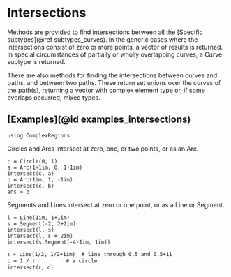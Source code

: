 # Intersections

Methods are provided to find intersections between all the [Specific subtypes](@ref subtypes_curves). In the generic cases where the intersections consist of zero or more points, a vector of results is returned. In special circumstances of partially or wholly overlapping curves, a Curve subtype is returned.

There are also methods for finding the intersections between curves and paths, and between two paths. These return set unions over the curves of the path(s), returning a vector with complex element type or, if some overlaps occurred, mixed types.

## [Examples](@id examples_intersections)

```@setup examples
using ComplexRegions
```

Circles and Arcs intersect at zero, one, or two points, or as an Arc.

```@repl examples
c = Circle(0, 1)
a = Arc(1+1im, 0, 1-1im)
intersect(c, a)
b = Arc(1im, 1, -1im)
intersect(c, b)
ans ≈ b
```

Segments and Lines intersect at zero or one point, or as a Line or Segment.

```@repl examples
l = Line(1im, 1+1im)
s = Segment(-2, 2+2im)
intersect(l, s)
intersect(l, s + 2im)
intersect(s,Segment(-4-1im, 1im))
```

```@repl examples
ℓ = Line(1/2, 1/2+1im)  # line through 0.5 and 0.5+1i
c = 1 / ℓ          # a circle
intersect(ℓ, c)
```
